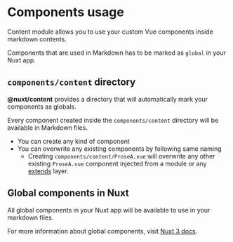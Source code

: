 # Components usage

Content module allows you to use your custom Vue components inside markdown contents.

Components that are used in Markdown has to be marked as `global` in your Nuxt app.

## `components/content` directory

**@nuxt/content** provides a directory that will automatically mark your components as globals.

Every component created inside the `components/content` directory will be available in Markdown files.

- You can create any kind of component
- You can overwrite any existing components by following same naming
  - Creating `components/content/ProseA.vue` will overwrite any other existing `ProseA.vue` component injected from a module or any [extends](https://nuxt.com/docs/api/configuration/nuxt-config/#extends) layer.

## Global components in Nuxt

All global components in your Nuxt app will be available to use in your markdown files.

For more information about global components, visit [Nuxt 3 docs](https://nuxt.com/docs/guide/directory-structure/components).

